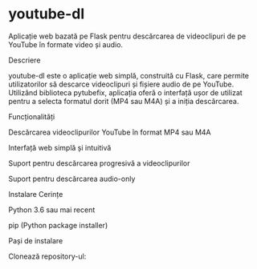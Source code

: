 # youtube-dl

Aplicație web bazată pe Flask pentru descărcarea de videoclipuri de pe YouTube în formate video și audio.

Descriere

youtube-dl este o aplicație web simplă, construită cu Flask, care permite utilizatorilor să descarce videoclipuri și fișiere audio de pe YouTube. Utilizând biblioteca pytubefix, aplicația oferă o interfață ușor de utilizat pentru a selecta formatul dorit (MP4 sau M4A) și a iniția descărcarea.

Funcționalități

Descărcarea videoclipurilor YouTube în format MP4 sau M4A

Interfață web simplă și intuitivă

Suport pentru descărcarea progresivă a videoclipurilor

Suport pentru descărcarea audio-only

Instalare
Cerințe

Python 3.6 sau mai recent

pip (Python package installer)

Pași de instalare

Clonează repository-ul:
